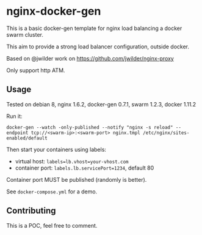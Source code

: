# nginx-docker-gen

This is a basic docker-gen template for nginx load balancing a docker swarm cluster.

This aim to provide a strong load balancer configuration, outside docker.

Based on @jwilder work on https://github.com/jwilder/nginx-proxy

Only support http ATM.

## Usage

Tested on debian 8, nginx 1.6.2, docker-gen 0.7.1, swarm 1.2.3, docker 1.11.2

Run it:

```
docker-gen --watch -only-published --notify "nginx -s reload" --endpoint tcp://<swarm-ip>:<swarm-port> nginx.tmpl /etc/nginx/sites-enabled/default
```

Then start your containers using labels:
* virtual host: `labels=lb.vhost=your-vhost.com`
* container port: `labels.lb.servicePort=1234`, default 80

Container port MUST be published (randomly is better).

See `docker-compose.yml` for a demo.


## Contributing

This is a POC, feel free to comment.
